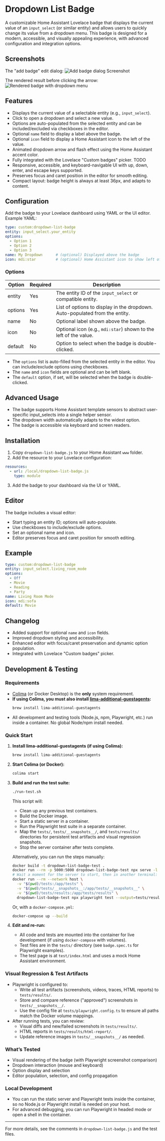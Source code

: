 # Dropdown List Badge

A customizable Home Assistant Lovelace badge that displays the current value of an `input_select` (or similar entity) and allows users to quickly change its value from a dropdown menu. This badge is designed for a modern, accessible, and visually appealing experience, with advanced configuration and integration options.

## Screenshots

The "add badge" edit dialog:
![Add badge dialog Screenshot](https://raw.githubusercontent.com/evandepol/dropdown-list-badge/main/dialog.png)


The rendered result before clicking the arrow:
![Rendered badge with dropdown menu](https://raw.githubusercontent.com/evandepol/dropdown-list-badge/main/dropdown.png)

## Features

- Displays the current value of a selectable entity (e.g., `input_select`).
- Click to open a dropdown and select a new value.
- Options are auto-populated from the selected entity and can be included/excluded via checkboxes in the editor.
- Optional `name` field to display a label above the badge.
- Optional `icon` field to display a Home Assistant icon to the left of the value.
- Animated dropdown arrow and flash effect using the Home Assistant accent color.
- Fully integrated with the Lovelace "Custom badges" picker. TODO
- Responsive, accessible, and keyboard-navigable UI with up, down, enter, and escape keys supported.
- Preserves focus and caret position in the editor for smooth editing.
- Compact layout: badge height is always at least 36px, and adapts to content.

## Configuration

Add the badge to your Lovelace dashboard using YAML or the UI editor. Example YAML:

```yaml
type: custom:dropdown-list-badge
entity: input_select.your_entity
options:
  - Option 1
  - Option 2
  - Option 3
name: My Dropdown      # (optional) Displayed above the badge
icon: mdi:star         # (optional) Home Assistant icon to show left of value
```

### Options

| Option   | Required | Description                                                                 |
|----------|----------|-----------------------------------------------------------------------------|
| entity   | Yes      | The entity ID of the `input_select` or compatible entity.                   |
| options  | Yes      | List of options to display in the dropdown. Auto-populated from the entity. |
| name     | No       | Optional label shown above the badge.                                       |
| icon     | No       | Optional icon (e.g., `mdi:star`) shown to the left of the value.            |
| default  | No       | Option to select when the badge is double-clicked.                          |

- The `options` list is auto-filled from the selected entity in the editor. You can include/exclude options using checkboxes.
- The `name` and `icon` fields are optional and can be left blank.
- The `default` option, if set, will be selected when the badge is double-clicked.

## Advanced Usage

- The badge supports Home Assistant template sensors to abstract user-specific input_selects into a single helper sensor.
- The dropdown width automatically adapts to the widest option.
- The badge is accessible via keyboard and screen readers.

## Installation

1. Copy `dropdown-list-badge.js` to your Home Assistant `www` folder.
2. Add the resource to your Lovelace configuration:

```yaml
resources:
  - url: /local/dropdown-list-badge.js
    type: module
```

3. Add the badge to your dashboard via the UI or YAML.

## Editor

The badge includes a visual editor:
- Start typing an entity ID; options will auto-populate.
- Use checkboxes to include/exclude options.
- Set an optional name and icon.
- Editor preserves focus and caret position for smooth editing.

## Example

```yaml
type: custom:dropdown-list-badge
entity: input_select.living_room_mode
options:
  - Off
  - Movie
  - Reading
  - Party
name: Living Room Mode
icon: mdi:sofa
default: Movie
```

## Changelog

- Added support for optional `name` and `icon` fields.
- Improved dropdown styling and accessibility.
- Enhanced editor with focus/caret preservation and dynamic option population.
- Integrated with Lovelace "Custom badges" picker.

## Development & Testing

### Requirements

- [Colima](https://github.com/abiosoft/colima) (or Docker Desktop) is the **only** system requirement.
- **If using Colima, you must also install [lima-additional-guestagents](https://github.com/lima-vm/lima-additional-guestagents):**
  ```sh
  brew install lima-additional-guestagents
  ```
- All development and testing tools (Node.js, npm, Playwright, etc.) run inside a container. No global Node/npm install needed.

### Quick Start

1. **Install lima-additional-guestagents (if using Colima):**
   ```sh
   brew install lima-additional-guestagents
   ```

2. **Start Colima (or Docker):**
   ```sh
   colima start
   ```

3. **Build and run the test suite:**
   ```sh
   ./run-test.sh
   ```
   This script will:
   - Clean up any previous test containers.
   - Build the Docker image.
   - Start a static server in a container.
   - Run the Playwright test suite in a separate container.
   - Map the `tests/`, `tests/__snapshots__/`, and `tests/results/` directories for persistent test artifacts and visual regression snapshots.
   - Stop the server container after tests complete.

   Alternatively, you can run the steps manually:
   ```sh
   docker build -t dropdown-list-badge-test .
   docker run --rm -p 5000:5000 dropdown-list-badge-test npx serve -l 5000 . &
   # Wait a moment for the server to start, then in another terminal:
   docker run --rm --network host \
     -v "$(pwd)/tests:/app/tests" \
     -v "$(pwd)/tests/__snapshots__:/app/tests/__snapshots__" \
     -v "$(pwd)/tests/results:/app/tests/results" \
     dropdown-list-badge-test npx playwright test --output=tests/results
   ```

   Or, with a `docker-compose.yml`:
   ```sh
   docker-compose up --build
   ```

4. **Edit and re-run:**
   - All code and tests are mounted into the container for live development (if using `docker-compose` with volumes).
   - Test files are in the `tests/` directory (see `badge.spec.ts` for Playwright examples).
   - The test page is at `test/index.html` and uses a mock Home Assistant environment.

### Visual Regression & Test Artifacts

- Playwright is configured to:
  - Write all test artifacts (screenshots, videos, traces, HTML reports) to `tests/results/`.
  - Store and compare reference ("approved") screenshots in `tests/__snapshots__/`.
  - Use the config file at `tests/playwright.config.ts` to ensure all paths match the Docker volume mappings.
- After running tests, you can review:
  - Visual diffs and new/failed screenshots in `tests/results/`.
  - HTML reports in `tests/results/html-report/`.
  - Update reference images in `tests/__snapshots__/` as needed.

### What’s Tested

- Visual rendering of the badge (with Playwright screenshot comparison)
- Dropdown interaction (mouse and keyboard)
- Option display and selection
- Editor population, selection, and config propagation

### Local Development

- You can run the static server and Playwright tests inside the container, so no Node.js or Playwright install is needed on your host.
- For advanced debugging, you can run Playwright in headed mode or open a shell in the container.

---

For more details, see the comments in `dropdown-list-badge.js` and the test files.
